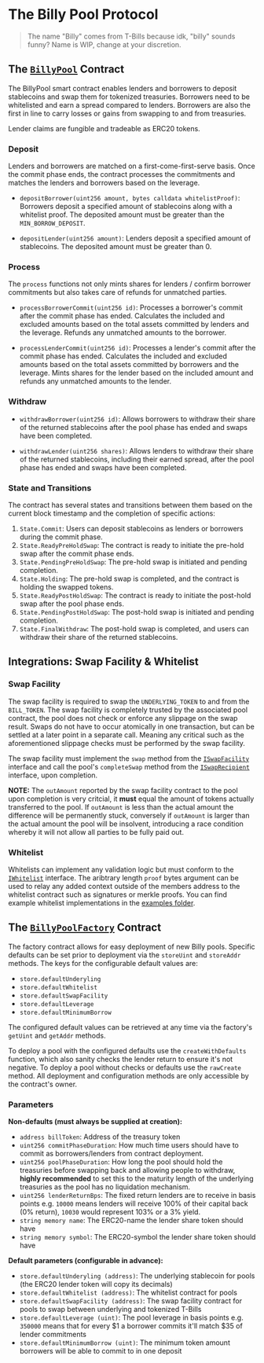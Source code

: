# The Billy Pool Protocol

> The name "Billy" comes from T-Bills because idk, "billy" sounds funny? Name is WIP, change at your
> discretion.


## The [`BillyPool`](src/BillyPool.sol) Contract

The BillyPool smart contract enables lenders and borrowers to deposit stablecoins and swap them for
tokenized treasuries. Borrowers need to be whitelisted and earn a spread compared to lenders.
Borrowers are also the first in line to carry losses or gains from swapping to and from treasuries.

Lender claims are fungible and tradeable as ERC20 tokens.

### Deposit

Lenders and borrowers are matched on a first-come-first-serve basis. Once the commit phase ends, the
contract processes the commitments and matches the lenders and borrowers based on the leverage.

- `depositBorrower(uint256 amount, bytes calldata whitelistProof)`: Borrowers deposit a specified
  amount of stablecoins along with a whitelist proof. The deposited amount must be greater than the
  `MIN_BORROW_DEPOSIT`.

- `depositLender(uint256 amount)`: Lenders deposit a specified amount of stablecoins. The deposited
  amount must be greater than 0.

### Process

The `process` functions not only mints shares for lenders / confirm borrower commitments but also takes care
of refunds for unmatched parties.

- `processBorrowerCommit(uint256 id)`: Processes a borrower's commit after the commit phase has
  ended. Calculates the included and excluded amounts based on the total assets committed by lenders
  and the leverage. Refunds any unmatched amounts to the borrower.

- `processLenderCommit(uint256 id)`: Processes a lender's commit after the commit phase has ended.
  Calculates the included and excluded amounts based on the total assets committed by borrowers and
  the leverage. Mints shares for the lender based on the included amount and refunds any unmatched
  amounts to the lender.

### Withdraw

- `withdrawBorrower(uint256 id)`: Allows borrowers to withdraw their share of the returned stablecoins
  after the pool phase has ended and swaps have been completed.

- `withdrawLender(uint256 shares)`: Allows lenders to withdraw their share of the returned
  stablecoins, including their earned spread, after the pool phase has ended and swaps have been
  completed.


### State and Transitions

The contract has several states and transitions between them based on the current block timestamp and the completion of specific actions:

1. `State.Commit`: Users can deposit stablecoins as lenders or borrowers during the commit phase.
2. `State.ReadyPreHoldSwap`: The contract is ready to initiate the pre-hold swap after the commit phase ends.
3. `State.PendingPreHoldSwap`: The pre-hold swap is initiated and pending completion.
4. `State.Holding`: The pre-hold swap is completed, and the contract is holding the swapped tokens.
5. `State.ReadyPostHoldSwap`: The contract is ready to initiate the post-hold swap after the pool phase ends.
6. `State.PendingPostHoldSwap`: The post-hold swap is initiated and pending completion.
7. `State.FinalWithdraw`: The post-hold swap is completed, and users can withdraw their share of the returned stablecoins.

## Integrations: Swap Facility & Whitelist

### Swap Facility

The swap facility is required to swap the `UNDERLYING_TOKEN` to and from the `BILL_TOKEN`. The swap
facility is completely trusted by the associated pool contract, the pool does not check or enforce
any slippage on the swap result. Swaps do not have to occur atomically in one transaction, but can
be settled at a later point in a separate call. Meaning any critical such as the aforementioned
slippage checks must be performed by the swap facility.

The swap facility must implement the `swap` method from the [`ISwapFacility`](src/interfaces/ISwapFacility.sol)
interface and call the pool's `completeSwap` method from the [`ISwapRecipient`](src/interfaces/ISwapRecipient.sol)
interface, upon completion.

**NOTE:** The `outAmount` reported by the swap facility contract to the pool upon completion is very
critcial, it **must** equal the amount of tokens actually transferred to the pool. If `outAmount`
is less than the actual amount the difference will be permanently stuck, conversely if `outAmount`
is larger than the actual amount the pool will be insolvent, introducing a race condition whereby
it will not allow all parties to be fully paid out.

### Whitelist

Whitelists can implement any validation logic but must conform to the [`IWhitelist`](src/interfaces/IWhitelist.sol)
interface. The aribtrary length `proof` bytes argument can be used to relay any added context
outside of the members address to the whitelist contract such as signatures or merkle proofs. You
can find example whitelist implementations in the [examples folder](src/examples).


## The [`BillyPoolFactory`](src/BillyPoolFactory.sol) Contract
The factory contract allows for easy deployment of new Billy pools. Specific defaults can be set
prior to deployment via the `storeUint` and `storeAddr` methods. The keys for the configurable
default values are:

- `store.defaultUnderyling`
- `store.defaultWhitelist`
- `store.defaultSwapFacility`
- `store.defaultLeverage`
- `store.defaultMinimumBorrow`

The configured default values can be retrieved at any time via the factory's `getUint` and `getAddr`
methods.

To deploy a pool with the configured defaults use the `createWithDefaults` function, which also
sanity checks the lender return to ensure it's not negative. To deploy a pool without checks or
defaults use the `rawCreate` method. All deployment and configuration methods are only accessible by
the contract's owner.

### Parameters
**Non-defaults (must always be supplied at creation):**
- `address billToken`: Address of the treasury token
- `uint256 commitPhaseDuration`: How much time users should have to commit as borrowers/lenders from contract deployment.
- `uint256 poolPhaseDuration`: How long the pool should hold the treasuries before swapping back and
  allowing people to withdraw, **highly recommended** to set this to the maturity length of the
  underlying treasuries as the pool has no liquidation mechanism.
- `uint256 lenderReturnBps`: The fixed return lenders are to receive in basis points e.g. `10000`
  means lenders will receive 100% of their capital back (0% return), `10030` would
  represent 103% or a 3% yield.
- `string memory name`: The ERC20-name the lender share token should have
- `string memory symbol`: The ERC20-symbol the lender share token should have

**Default parameters (configurable in advance):**

- `store.defaultUnderyling (address)`: The underlying stablecoin for pools (the ERC20
  lender token will copy its decimals)
- `store.defaultWhitelist (address)`: The whitelist contract for pools
- `store.defaultSwapFacility (address)`: The swap facility contract for pools to swap between
  underlying and tokenized T-Bills
- `store.defaultLeverage (uint)`: The pool leverage in basis points e.g. `350000` means that for
  every $1 a borrower commits it'll match $35 of lender commitments
- `store.defaultMinimumBorrow (uint)`: The minimum token amount borrowers will be able to commit to
  in one deposit